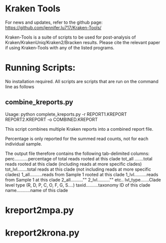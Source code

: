 # Kraken Tools
For news and updates, refer to the github page: https://github.com/jennifer.lu717/Kraken-Tools/

Kraken-Tools is a suite of scripts to be used for post-analysis of 
Kraken/KrakenUniq/Kraken2/Bracken results. Please cite the relevant paper
if using Kraken-Tools with any of the listed programs. 

# Running Scripts:
No installation required. 
All scripts are scripts that are run on the command line as follows

## combine\_kreports.py 
Usage: python complete\_kreports.py 
    -r REPORT1.KREPORT REPORT2.KREPORT 
    -o COMBINED.KREPORT 

This script combines multiple Kraken reports into a combined report file.

Percentage is only reported for the summed read counts, not for each individual sample. 

The output file therefore contains the following tab-delimited columns:
    perc...........percentage of total reads rooted at this clade 
    tot_all .......total reads rooted at this clade (including reads at more specific clades) 
    tot_lvl........total reads at this clade  (not including reads at more specific clades)
    1_all..........reads from Sample 1 rooted at this clade 
    1_lvl..........reads from Sample 1 at this clade 
    2_all..........""
    2_lvl..........""
    etc..
    lvl_type.......Clade level type (R, D, P, C, O, F, G, S....) 
    taxid..........taxonomy ID of this clade
    name...........name of this clade 
# kreport2mpa.py  


# kreport2krona.py 

